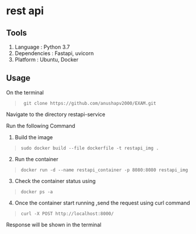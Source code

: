 # rest api
## Tools
1. Language : Python 3.7
2. Dependencies : Fastapi, uvicorn
3. Platform : Ubuntu, Docker

## Usage
On the terminal
> ```` git clone https://github.com/anushapv2000/EXAM.git````</br>

 Navigate to the directory restapi-service</br>
 
 Run the following Command
 1. Build the image
 >````sudo docker build --file dockerfile -t restapi_img .````
 2. Run the container
 >````docker run -d --name restapi_container -p 8080:8080 restapi_img````
 3. Check the container status using
 >````docker ps -a````
 4. Once the container start running ,send the request using curl command
 >````curl -X POST http://localhost:8000/````
 
 Response will be shown in the terminal
 
 
 
 
